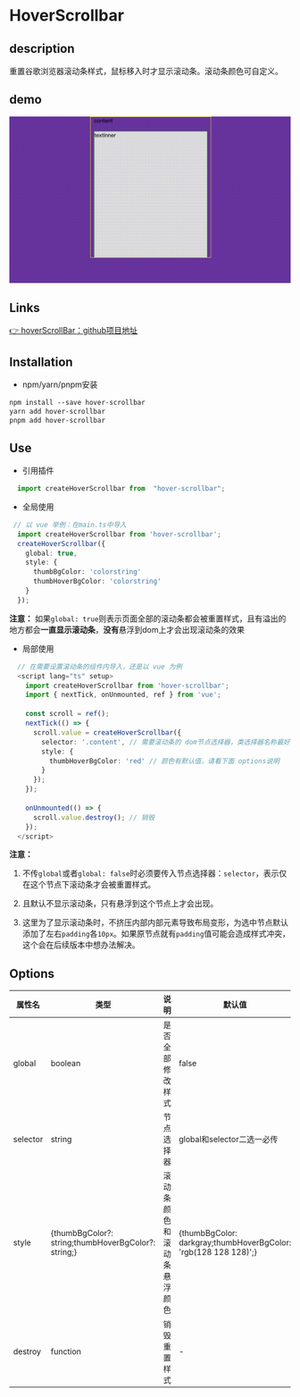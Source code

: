 <!--
 * @Author: wangqiaoling
 * @LastEditors: wangqiaoling
 * @Description: 
-->
# HoverScrollbar

## description

重置谷歌浏览器滚动条样式，鼠标移入时才显示滚动条。滚动条颜色可自定义。

## demo

![鼠标悬浮变成红色](src/20250121111739.gif)

## Links

[👉 hoverScrollBar：github项目地址](https://github.com/star-devil/hoverScrollBar.git)

## Installation

- npm/yarn/pnpm安装

```shell
npm install --save hover-scrollbar
yarn add hover-scrollbar
pnpm add hover-scrollbar
```

## Use

- 引用插件

```js
  import createHoverScrollbar from  "hover-scrollbar";
```

- 全局使用

```ts
 // 以 vue 举例：在main.ts中导入
  import createHoverScrollbar from 'hover-scrollbar';
  createHoverScrollbar({
    global: true,
    style: {
      thumbBgColor: 'colorstring'
      thumbHoverBgColor: 'colorstring'
    }
  });
```

**注意：** 如果`global: true`则表示页面全部的滚动条都会被重置样式，且有溢出的地方都会**一直显示滚动条**，**没有**悬浮到dom上才会出现滚动条的效果

- 局部使用

```ts
  // 在需要设置滚动条的组件内导入，还是以 vue 为例
  <script lang="ts" setup>
    import createHoverScrollbar from 'hover-scrollbar';
    import { nextTick, onUnmounted, ref } from 'vue';

    const scroll = ref();
    nextTick(() => {
      scroll.value = createHoverScrollbar({
        selector: '.content', // 需要滚动条的 dom节点选择器，类选择器名称最好不好重复！
        style: {
          thumbHoverBgColor: 'red' // 颜色有默认值，请看下面 options说明
        }
      });
    });

    onUnmounted(() => {
      scroll.value.destroy(); // 销毁
    });
  </script>
```

**注意：**

  1. 不传`global`或者`global: false`时必须要传入节点选择器：`selector`，表示仅在这个节点下滚动条才会被重置样式。

  2. 且默认不显示滚动条，只有悬浮到这个节点上才会出现。

  3. 这里为了显示滚动条时，不挤压内部内部元素导致布局变形，为选中节点默认添加了左右`padding`各`10px`。如果原节点就有`padding`值可能会造成样式冲突，这个会在后续版本中想办法解决。

## Options

| 属性名 | 类型 | 说明 | 默认值 |
| ------ | ------ | ------ | ------ |
| global | boolean | 是否全部修改样式 | false |
| selector | string | 节点选择器 | global和selector二选一必传 |
| style | {thumbBgColor?: string;thumbHoverBgColor?: string;} | 滚动条颜色和滚动条悬浮颜色 | {thumbBgColor: darkgray;thumbHoverBgColor: 'rgb(128 128 128)';} |
| destroy | function | 销毁重置样式 | - |
